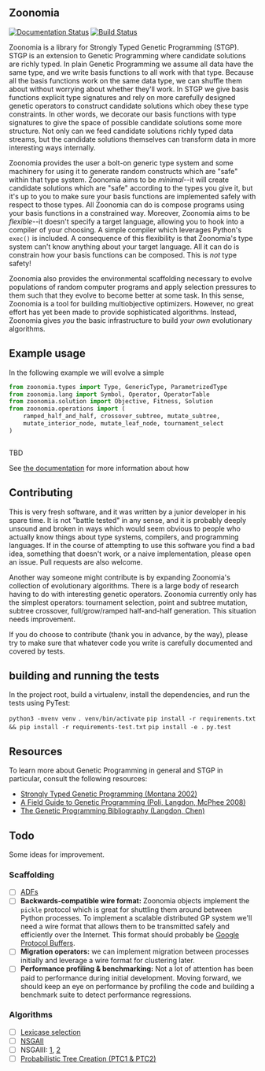 ## Zoonomia

[![Documentation Status](https://readthedocs.org/projects/zoonomia/badge/?version=latest)](https://zoonomia.readthedocs.org/en/latest/?badge=latest) [![Build Status](https://travis-ci.org/jgrillo/zoonomia.svg)](https://travis-ci.org/jgrillo/zoonomia)

> 
>

Zoonomia is a library for Strongly Typed Genetic Programming (STGP). STGP is an
extension to Genetic Programming where candidate solutions are richly typed. In 
plain Genetic Programming we assume all data have the same type, and we write 
basis functions to all work with that type. Because all the basis functions work 
on the same data type, we can shuffle them about without worrying about whether 
they'll work. In STGP we give basis functions explicit type signatures and rely 
on more carefully designed genetic operators to construct candidate solutions 
which obey these type constraints. In other words, we decorate our basis 
functions with type signatures to give the space of possible candidate solutions 
some more structure. Not only can we feed candidate solutions richly typed data 
streams, but the candidate solutions themselves can transform data in more 
interesting ways internally.

Zoonomia provides the user a bolt-on generic type system and some machinery for
using it to generate random constructs which are "safe" within that type system. 
Zoonomia aims to be *minimal*--it will create candidate solutions which are 
"safe" according to the types you give it, but it's up to you to make sure your 
basis functions are implemented safely with respect to those types. All Zoonomia 
can do is compose programs using your basis functions in a constrained way. 
Moreover, Zoonomia aims to be *flexible*--it doesn't specify a target language, 
allowing you to hook into a compiler of your choosing. A simple compiler which 
leverages Python's `exec()` is included. A consequence of this flexibility is 
that Zoonomia's type system can't know anything about your target language. All 
it can do is constrain how your basis functions can be composed. This is *not* 
type safety!

Zoonomia also provides the environmental scaffolding necessary to evolve 
populations of random computer programs and apply selection pressures to them 
such that they evolve to become better at some task. In this sense, Zoonomia is 
a tool for building multiobjective optimizers. However, no great effort has yet 
been made to provide sophisticated algorithms. Instead, Zoonomia gives *you* the 
basic infrastructure to build *your own* evolutionary algorithms.

## Example usage

In the following example we will evolve a simple 

```python
from zoonomia.types import Type, GenericType, ParametrizedType
from zoonomia.lang import Symbol, Operator, OperatorTable
from zoonomia.solution import Objective, Fitness, Solution 
from zoonomia.operations import (
    ramped_half_and_half, crossover_subtree, mutate_subtree, 
    mutate_interior_node, mutate_leaf_node, tournament_select
)



```
TBD

See [the documentation](http://zoonomia.readthedocs.org/en/latest/) for more 
information about how 

## Contributing

This is very fresh software, and it was written by a junior developer in his 
spare time. It is not "battle tested" in any sense, and it is probably deeply 
unsound and broken in ways which would seem obvious to people who actually know 
things about type systems, compilers, and programming languages. If in the 
course of attempting to use this software you find a bad idea, something that 
doesn't work, or a naive implementation, please open an issue. Pull requests are 
also welcome.

Another way someone might contribute is by expanding Zoonomia's collection of 
evolutionary algorithms. There is a large body of research having to do with 
interesting genetic operators. Zoonomia currently only has the simplest 
operators: tournament selection, point and subtree mutation, subtree crossover, 
full/grow/ramped half-and-half generation. This situation needs improvement. 

If you do choose to contribute (thank you in advance, by the way), please try to 
make sure that whatever code you write is carefully documented and covered by 
tests.

## building and running the tests

In the project root, build a virtualenv, install the dependencies, and run the
tests using PyTest:

`python3 -mvenv venv`
`. venv/bin/activate`
`pip install -r requirements.txt && pip install -r requirements-test.txt`
`pip install -e .`
`py.test`

## Resources

To learn more about Genetic Programming in general and STGP in particular, 
consult the following resources:

* [Strongly Typed Genetic Programming (Montana 2002)](http://davidmontana.net/papers/stgp.pdf)
* [A Field Guide to Genetic Programming (Poli, Langdon, McPhee 2008)](http://cswww.essex.ac.uk/staff/rpoli/gp-field-guide/)
* [The Genetic Programming Bibliography (Langdon, Chen)](http://www.cs.bham.ac.uk/~wbl/biblio/)

## Todo

Some ideas for improvement.

### Scaffolding

- [ ] [ADFs](http://cswww.essex.ac.uk/staff/rpoli/gp-field-guide/61EvolvingModularandHierarchicalStructures.html#12_1)
- [ ] **Backwards-compatible wire format:** Zoonomia objects implement the 
      `pickle` protocol which is great for shuttling them around between Python 
      processes. To implement a scalable distributed GP system we'll need a wire 
      format that allows them to be transmitted safely and efficiently over the 
      Internet. This format should probably be 
      [Google Protocol Buffers](https://developers.google.com/protocol-buffers/docs/pythontutorial).
- [ ] **Migration operators:** we can implement migration between processes 
      initially and leverage a wire format for clustering later.
- [ ] **Performance profiling & benchmarking:** Not a lot of attention has been
      paid to performance during initial development. Moving forward, we should
      keep an eye on performance by profiling the code and building a benchmark 
      suite to detect performance regressions.

### Algorithms

- [ ] [Lexicase selection](https://push-language.hampshire.edu/t/lexicase-selection/90)
- [ ] [NSGAII](https://www.iitk.ac.in/kangal/Deb_NSGA-II.pdf)
- [ ] NSGAIII: [1](http://www.egr.msu.edu/~kdeb/papers/k2012009.pdf), [2](http://www.egr.msu.edu/~kdeb/papers/k2012010.pdf)
- [ ] [Probabilistic Tree Creation (PTC1 & PTC2)](https://cs.gmu.edu/~sean/papers/thesis2p.pdf)
